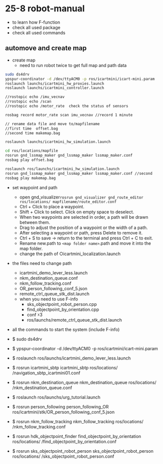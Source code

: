 # 25-8 robot-manual

- to learn how F-function
- check all used package
- check all used commands

## automove and create map

- create map
  - need to run robot twice to get full map  and path data

```bash
sudo ds4drv
ypspur-coordinator -d /dev/ttyACM0 -p ros/icartmini/icart-mini.param
roslaunch launchs/icartmini_hw_proxies.launch
roslaunch launchs/icartmini_controller.launch

//rostopic echo /imu_vecnav
//rostopic echo /scan
//rostopic echo /motor_rate  check the status of sensors 

rosbag record motor_rate scan imu_vecnav //record 1 minute 

// rename data file and move to/mapfilename
//first time  offset.bag
//second time makemap.bag

roslaunch launchs/icartmini_hw_simulation.launch

cd ros/locations/mapfile
rosrun gnd_lssmap_maker gnd_lssmap_maker lssmap_maker.conf
rosbag play offset.bag

roslaunch ros/launchs/icartmini_hw_simulation.launch 
rosrun gnd_lssmap_maker gnd_lssmap_maker lssmap_maker.conf //second
rosbag play makemap.bag
```

- set waypoint and path

  - open gnd_visualizer`rosrun gnd_visualizer gnd_route_editor ros/locations/ mapfilename/route_editor.conf`
  - Ctrl + Click to place a waypoint.
  - Shift + Click to select. Click on empty space to deselect.
  - When two waypoints are selected in order, a path will be drawn between them.
  - Drag to adjust the position of a waypoint or the width of a path.
  - After selecting a waypoint or path, press Delete to remove it.
  - Ctrl + S to save → return to the terminal and press Ctrl + C to exit.
  - Rename new.path to `<map folder name>`.path and move it into the map folder.
  - change the path of ○icartmini_localization.launch

- the files need to change path

  - icartmini_demo_lever_less.launch
  - nkm_destination_queue.conf
  - nkm_follow_tracking.conf
  - OR_person_following_conf_5.json
  - remote_ctrl_queue_stk_dist.launch
  - when you need to use F-info
    - sks_objectpoint_robot_person.cpp
    - find_objectpoint_by_orientation.cpp
    - conf ☓3
    - ros/launchs/remote_ctrl_queue_stk_dist.launch

- all the commands to start the system (include F-info)

- $ sudo ds4drv
- $ ypspur-coordinator -d /dev/ttyACM0 -p ros/icartmini/icart-mini.param
- $ roslaunch ros/launchs/icartmini_demo_lever_less.launch
- $ rosrun icartmini_sbtp icartmini_sbtp ros/locations/ /navigation_sbtp_icartmini01.conf
- $ rosrun nkm_destination_queue nkm_destination_queue ros/locations/ /nkm_destination_queue.conf
- $ roslaunch ros/launchs/urg_tutorial.launch
- $ rosrun person_following person_following_OR ros/icartmini/stk/OR_person_following_conf_5.json
- $ rosrun nkm_follow_tracking nkm_follow_tracking ros/locations/ /nkm_follow_tracking.conf
- $ rosrun hdk_objectpoint_finder find_objectpoint_by_orientation ros/locations/ /find_objectpoint_by_orientation.conf
- $ rosrun sks_objectpoint_robot_person sks_objectpoint_robot_person ros/locations/ /sks_objectpoint_robot_person.conf
